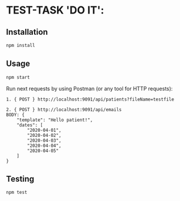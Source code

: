 # TEST-TASK 'DO IT':

## Installation

```bash
npm install
```

## Usage

```bash
npm start
```

Run next requests by using Postman (or any tool for HTTP requests):

```
1. { POST } http://localhost:9091/api/patients?fileName=testfile
```

```
2. { POST } http://localhost:9091/api/emails
BODY: {
    "template": "Hello patient!",
    "dates": [
        "2020-04-01",
        "2020-04-02",
        "2020-04-03",
        "2020-04-04",
        "2020-04-05"
    ]
}
```

## Testing

```
npm test
```
